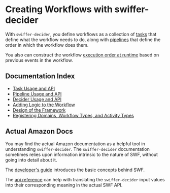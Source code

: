 # Creating Workflows with swiffer-decider

With `swiffer-decider`, you define workflows as a collection of
[tasks](task.md) that define what the workflow needs to do, along with
[pipelines](pipeline.md) that define the order in which the workflow does them.

You also can construct the workflow [execution order at runtime](logic.md)
based on previous events in the workflow.


## Documentation Index

* [Task Usage and API](task.md)
* [Pipeline Usage and API](pipeline.md)
* [Decider Usage and API](decider.md)
* [Adding Logic to the Workflow](logic.md)
* [Design of the Framework](swiffer-design.md)
* [Registering Domains, Workflow Types, and Activity Types](register.md)

## Actual Amazon Docs

You may find the actual Amazon documentation as a helpful tool in understanding
`swiffer-decider`.  The `swiffer-decider` documentation sometimes relies upon
information intrinsic to the nature of SWF, without going into detail about it.

The [developer's guide](http://docs.aws.amazon.com/amazonswf/latest/developerguide/swf-dg-basic.html)
introduces the basic concepts behind SWF.

The [api reference](http://docs.aws.amazon.com/amazonswf/latest/apireference/Welcome.html)
can help with translating the `swiffer-decider` input values into their
corresponding meaning in the actual SWF API.
